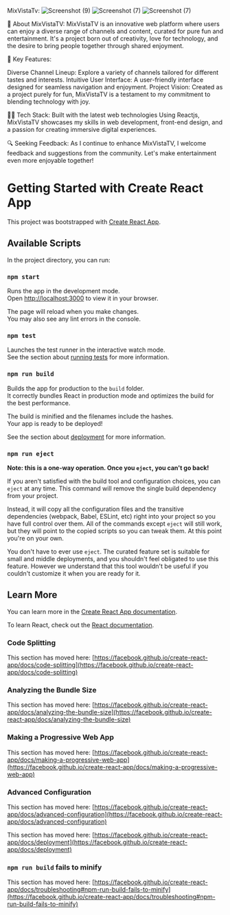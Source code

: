 
MixVistaTv:
![Screenshot (9)](https://github.com/abhishek9101/MixVistaTv-App/assets/77790762/4d3c396f-d4ab-4311-931d-d71c31b949e0)
![Screenshot (7)](https://github.com/abhishek9101/MixVistaTv-App/assets/77790762/54ffcf19-0d96-420a-a5b6-f29ec4754e13)
![Screenshot (7)](https://github.com/abhishek9101/MixVistaTv-App/assets/77790762/1c01e6bd-5078-4bb2-8ad5-a95b7b760b15)



🚀 About MixVistaTV:
MixVistaTV is an innovative web platform where users can enjoy a diverse range of channels and content, curated for pure fun and entertainment. It's a project born out of creativity, love for technology, and the desire to bring people together through shared enjoyment.

🌈 Key Features:

Diverse Channel Lineup: Explore a variety of channels tailored for different tastes and interests.
Intuitive User Interface: A user-friendly interface designed for seamless navigation and enjoyment.
Project Vision: Created as a project purely for fun, MixVistaTV is a testament to my commitment to blending technology with joy.

👩‍💻 Tech Stack:
Built with the latest web technologies Using Reactjs, MixVistaTV showcases my skills in web development, front-end design, and a passion for creating immersive digital experiences.

🔍 Seeking Feedback:
As I continue to enhance MixVistaTV, I welcome feedback and suggestions from the community. Let's make entertainment even more enjoyable together!



# Getting Started with Create React App

This project was bootstrapped with [Create React App](https://github.com/facebook/create-react-app).

## Available Scripts

In the project directory, you can run:

### `npm start`

Runs the app in the development mode.\
Open [http://localhost:3000](http://localhost:3000) to view it in your browser.

The page will reload when you make changes.\
You may also see any lint errors in the console.

### `npm test`

Launches the test runner in the interactive watch mode.\
See the section about [running tests](https://facebook.github.io/create-react-app/docs/running-tests) for more information.

### `npm run build`

Builds the app for production to the `build` folder.\
It correctly bundles React in production mode and optimizes the build for the best performance.

The build is minified and the filenames include the hashes.\
Your app is ready to be deployed!

See the section about [deployment](https://facebook.github.io/create-react-app/docs/deployment) for more information.

### `npm run eject`

**Note: this is a one-way operation. Once you `eject`, you can't go back!**

If you aren't satisfied with the build tool and configuration choices, you can `eject` at any time. This command will remove the single build dependency from your project.

Instead, it will copy all the configuration files and the transitive dependencies (webpack, Babel, ESLint, etc) right into your project so you have full control over them. All of the commands except `eject` will still work, but they will point to the copied scripts so you can tweak them. At this point you're on your own.

You don't have to ever use `eject`. The curated feature set is suitable for small and middle deployments, and you shouldn't feel obligated to use this feature. However we understand that this tool wouldn't be useful if you couldn't customize it when you are ready for it.

## Learn More

You can learn more in the [Create React App documentation](https://facebook.github.io/create-react-app/docs/getting-started).

To learn React, check out the [React documentation](https://reactjs.org/).

### Code Splitting

This section has moved here: [https://facebook.github.io/create-react-app/docs/code-splitting](https://facebook.github.io/create-react-app/docs/code-splitting)

### Analyzing the Bundle Size

This section has moved here: [https://facebook.github.io/create-react-app/docs/analyzing-the-bundle-size](https://facebook.github.io/create-react-app/docs/analyzing-the-bundle-size)

### Making a Progressive Web App

This section has moved here: [https://facebook.github.io/create-react-app/docs/making-a-progressive-web-app](https://facebook.github.io/create-react-app/docs/making-a-progressive-web-app)

### Advanced Configuration

This section has moved here: [https://facebook.github.io/create-react-app/docs/advanced-configuration](https://facebook.github.io/create-react-app/docs/advanced-configuration)



This section has moved here: [https://facebook.github.io/create-react-app/docs/deployment](https://facebook.github.io/create-react-app/docs/deployment)

### `npm run build` fails to minify

This section has moved here: [https://facebook.github.io/create-react-app/docs/troubleshooting#npm-run-build-fails-to-minify](https://facebook.github.io/create-react-app/docs/troubleshooting#npm-run-build-fails-to-minify)
